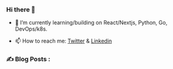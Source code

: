 ### Hi there 👋

<!-- - 🔭 I’m currently working on ... -->
- 🌱 I’m currently learning/building on React/Nextjs, Python, Go, DevOps/k8s.
<!-- - 👯 I’m looking to collaborate on ... -->
<!-- - 🤔 I’m looking for help with ... -->
<!-- - 💬 Ask me about ... -->
- 📫 How to reach me: [Twitter](https://twitter.com/fivehanz) & [Linkedin](https://linkedin.com/in/fivehanz)
<!-- - 😄 Pronouns: he/him -->
<!-- - ⚡ Fun fact: ... -->

### :writing_hand: Blog Posts :

<!-- BLOG-POST-LIST:START -->
<!-- BLOG-POST-LIST:END -->


<!-- ### some stats 
<p align="center">
<img width="40%" src="https://github-readme-stats.vercel.app/api/top-langs?username=fivehanz&show_icons=true&theme=radical&locale=en&layout=compact&hide_border=true" alt="fivehanz" /> 
</p> -->

